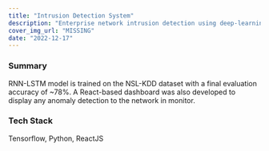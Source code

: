 ```yaml
---
title: "Intrusion Detection System"
description: "Enterprise network intrusion detection using deep-learning"
cover_img_url: "MISSING"
date: "2022-12-17"
---
```


### Summary

RNN-LSTM model is trained on the NSL-KDD dataset with a final evaluation accuracy of ~78%. A React-based dashboard was also
developed to display any anomaly detection to the network in monitor.

### Tech Stack

Tensorflow, Python, ReactJS